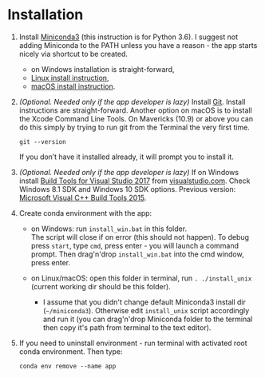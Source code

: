 # Installation

1. Install [Miniconda3](https://conda.io/miniconda.html)
  (this instruction is for Python 3.6). I suggest
  not adding Miniconda to the PATH unless you have a
  reason - the app starts nicely via shortcut to be
  created.
    * on Windows installation is straight-forward,
    * [Linux install instruction](https://conda.io/docs/user-guide/install/linux.html),
    * [macOS install instruction](https://conda.io/docs/user-guide/install/macos.html).

2. _(Optional. Needed only if the app developer is
  lazy)_ Install [Git](https://git-scm.com/downloads).
  Install instructions are straight-forward. Another
  option on macOS is to install the Xcode Command
  Line Tools. On Mavericks (10.9) or above you can
  do this simply by trying to run git from the
  Terminal the very first time.

       git --version

    If you don’t have it installed already, it will
    prompt you to install it.

3. _(Optional. Needed only if the app developer is
  lazy)_ If on Windows install
  [Build Tools for Visual Studio 2017](https://www.visualstudio.com/thank-you-downloading-visual-studio/?sku=BuildTools&rel=15)
  from [visualstudio.com](https://www.visualstudio.com/downloads/).
  Check Windows 8.1 SDK and Windows 10 SDK options.
  Previous version:
  [Microsoft Visual C++ Build Tools 2015](https://go.microsoft.com/fwlink/?LinkId=691126).

2. Create conda environment with the app:
    * on Windows: run `install_win.bat` in this folder.  
      The script will close if on error (this should not
      happen). To debug press `start`, type `cmd`, press
      enter - you will launch a command prompt. Then
      drag'n'drop `install_win.bat` into the cmd window,
      press enter.

    * on Linux/macOS: open this folder in terminal, run
      `. ./install_unix` (current working dir should be this
      folder).

      * I assume that you didn't change default Miniconda3
        install dir (`~/miniconda3`). Otherwise edit
        `install_unix` script accordingly and run it
        (you can drag'n'drop Miniconda folder to the
        terminal then copy it's path from terminal to the
        text editor).

4. If you need to uninstall environment - run terminal with
  activated root conda environment. Then type:

       conda env remove --name app

